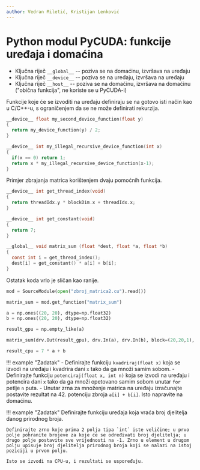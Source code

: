 ```yaml
---
author: Vedran Miletić, Kristijan Lenković
---
```


# Python modul PyCUDA: funkcije uređaja i domaćina

- Ključna riječ `__global__` -- poziva se na domaćinu, izvršava na uređaju
- Ključna riječ `__device__` -- poziva se na uređaju, izvršava na uređaju
- Ključna riječ `__host__` -- poziva se na domaćinu, izvršava na domaćinu ("obična funkcija", ne koriste se u PyCUDA-i)

Funkcije koje će se izvoditi na uređaju definiraju se na gotovo isti način kao u C/C++-u, s ograničenjem da se ne može definirati rekurzija.

``` c
__device__ float my_second_device_function(float y)
{
  return my_device_function(y) / 2;
}

__device__ int my_illegal_recursive_device_function(int x)
{
  if(x == 0) return 1;
  return x * my_illegal_recursive_device_function(x-1);
}
```

Primjer zbrajanja matrica korištenjem dvaju pomoćnih funkcija.

``` c
__device__ int get_thread_index(void)
{
  return threadIdx.y * blockDim.x + threadIdx.x;
}

__device__ int get_constant(void)
{
  return 7;
}

__global__ void matrix_sum (float *dest, float *a, float *b)
{
  const int i = get_thread_index();
  dest[i] = get_constant() * a[i] + b[i];
}
```

Ostatak koda vrlo je sličan kao ranije.

``` python
mod = SourceModule(open("zbroj_matrica2.cu").read())

matrix_sum = mod.get_function("matrix_sum")

a = np.ones((20, 20), dtype=np.float32)
b = np.ones((20, 20), dtype=np.float32)

result_gpu = np.empty_like(a)

matrix_sum(drv.Out(result_gpu), drv.In(a), drv.In(b), block=(20,20,1), grid=(1,1))

result_cpu = 7 * a + b
```

!!! example "Zadatak"
    - Definirajte funkciju `kvadriraj(float x)` koja se izvodi na uređaju i kvadrira dani `x` tako da ga množi samim sobom.
    - Definirajte funkciju `potenciraj(float x, int n)` koja se izvodi na uređaju i potencira dani `x` tako da ga množi opetovano samim sobom unutar `for` petlje `n` puta.
    - Unutar zrna za množenje matrica na uređaju izračunajte postavite rezultat na 42. potenciju zbroja `a[i] + b[i]`. Isto napravite na domaćinu.

!!! example "Zadatak"
    Definirajte funkciju uređaja koja vraća broj djelitelja danog prirodnog broja.

    Definirajte zrno koje prima 2 polja tipa `int` iste veličine; u prvo polje pohranite brojeve za koje će se određivati broj djelitelja; u drugo polje postavite sve vrijednosti na -1. Zrno u element u drugom polju upisuje broj djelitelja prirodnog broja koji se nalazi na istoj poziciji u prvom polju.

    Isto se izvodi na CPU-u, i rezultati se uspoređuju.

